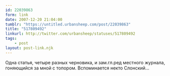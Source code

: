 ```yaml
---
id: 22039863
form: link
date: 2007-12-20 21:04:00
tumblr: "https://untitled.urbansheep.com/post/22039863"
title: "517809492"
linkurl: http://twitter.com/urbansheep/statuses/517809492
tags:
    - post
layout: post-link.njk
---
```

<p>Одна статья, четыре разных черновика, и зам.гл.ред местного журнала, гоняющийся за мной с топором. Вспоминается некто Слонский&hellip;</p>
